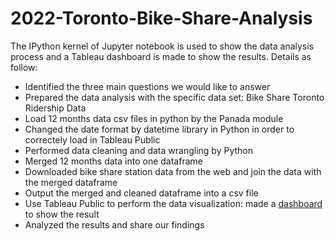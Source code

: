 # 2022-Toronto-Bike-Share-Analysis

The IPython kernel of Jupyter notebook is used to show the data analysis process and a Tableau dashboard is made to show the results. Details as follow:
- Identified the three main questions we would like to answer
- Prepared the data analysis with the specific data set: Bike Share Toronto Ridership Data
- Load 12 months data csv files in python by the Panada module
- Changed the date format by datetime library in Python in order to correctely load in Tableau Public
- Performed data cleaning and data wrangling by Python
- Merged 12 months data into one dataframe
- Downloaded bike share station data from the web and join the data with the merged dataframe
- Output the merged and cleaned dataframe into a csv file
- Use Tableau Public to perform the data visualization: made a [dashboard](https://public.tableau.com/app/profile/michael.yhfong/viz/TorontoBikeShareAnalysis2022/Dashboard1) to show the result
- Analyzed the results and share our findings
